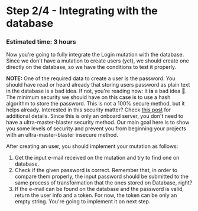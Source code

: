 # Step 2/4 - Integrating with the database

### Estimated time: 3 hours

Now you're going to fully integrate the Login mutation with the database. Since we don't have a mutation to create users (yet), we should create one directly on the database, so we have the conditions to test it properly.

**NOTE:** One of the required data to create a user is the password. You should have read or heard already that storing users password as plain text in the database is a bad idea. If not, you're reading now: it **is** a bad idea 🤦‍. The minimum security we should have on this case is to use a hash algorithm to store the password. This is not a 100% secure method, but it helps already. Interested in this security matter? Check [this post](https://itnext.io/how-not-to-store-passwords-4955569e6e84) for additional details. Since this is only an onboard server, you don't need to have a ultra-master-blaster security method. Our main goal here is to show you some levels of security and prevent you from beginning your projects with an ultra-master-blaster insecure method.

After creating an user, you should implement your mutation as follows:

1. Get the input e-mail received on the mutation and try to find one on database.
1. Check if the given password is correct. Remember that, in order to compare them properly, the input password should be submitted to the same process of transformation that the ones stored on Database, right?
1. If the e-mail can be found on the database and the password is valid, return the user info and a token. For now, the token can be only an empty string. You're going to implement it on next step.
